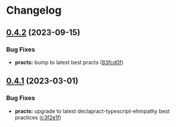 # Changelog

## [0.4.2](https://github.com/whodisio/whodis-cli/compare/v0.4.1...v0.4.2) (2023-09-15)


### Bug Fixes

* **practs:** bump to latest best practs ([83fcd0f](https://github.com/whodisio/whodis-cli/commit/83fcd0fc73ec44fec83727e5b72f18214a7797f0))

## [0.4.1](https://github.com/whodisio/whodis-cli/compare/v0.4.0...v0.4.1) (2023-03-01)


### Bug Fixes

* **practs:** upgrade to latest declapract-typescript-ehmpathy best practices ([c3f2e1f](https://github.com/whodisio/whodis-cli/commit/c3f2e1fa15477f83f5ccdac74da22aae8e81f0c8))
